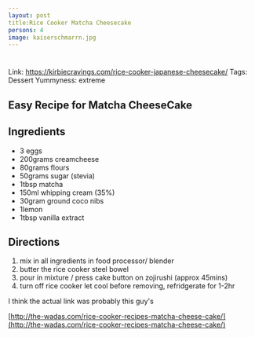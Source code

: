 ```yaml
---
layout: post
title:Rice Cooker Matcha Cheesecake
persons: 4
image: kaiserschmarrn.jpg
---
```

#

Link: https://kirbiecravings.com/rice-cooker-japanese-cheesecake/
Tags: Dessert
Yummyness: extreme

## Easy Recipe for Matcha CheeseCake

## Ingredients

- 3 eggs
- 200grams creamcheese
- 80grams flours
- 50grams sugar (stevia)
- 1tbsp matcha
- 150ml whipping cream (35%)
- 30gram ground coco nibs
- 1lemon
- 1tbsp vanilla extract

## Directions

1. mix in all ingredients in food processor/ blender
2. butter the rice cooker steel bowel
3. pour in mixture / press cake button on zojirushi (approx 45mins)
4. turn off rice cooker let cool before removing, refridgerate for 1-2hr

I think the actual link was probably this guy's

[http://the-wadas.com/rice-cooker-recipes-matcha-cheese-cake/](http://the-wadas.com/rice-cooker-recipes-matcha-cheese-cake/)
